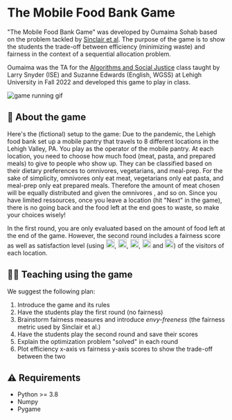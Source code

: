 # The Mobile Food Bank Game

"The Mobile Food Bank Game" was developed by Oumaima Sohab based on the problem tackled by [Sinclair et al](https://arxiv.org/abs/2105.05308). The purpose of the game is to show the students the trade-off between efficiency (minimizing waste) and fairness in the context of a sequential allocation problem.

Oumaima was the TA for the [Algorithms and Social Justice](https://github.com/LarrySnyder/ASJ) class taught by Larry Snyder (ISE) and Suzanne Edwards (English, WGSS) at Lehigh University in Fall 2022 and developed this game to play in class.

![game running gif](images/game.gif)

## 🧐 About the game

Here's the (fictional) setup to the game: Due to the pandemic, the Lehigh food bank set up a mobile pantry that travels to 8 different locations in the Lehigh Valley, PA. You play as the operator of the mobile pantry. At each location, you need to choose how much food (meat, pasta, and prepared meals) to give to people who show up. They can be classified based on their dietary preferences to omnivores, vegetarians, and meal-prep. For the sake of simplicity, omnivores only eat meat, vegetarians only eat pasta, and meal-prep only eat prepared meals. Therefore the amount of meat chosen will be  equally distributed and given the omnivores , and so on. Since you have limited ressources, once you leave a location (hit "Next" in the game), there is no going back and the food left at the end goes to waste, so make your choices wisely!

In the first round, you are only evaluated based on the amount of food left at the end of the game. However, the second round includes a fairness score as well as satisfaction level (using <img src="images/100.png" width="20">,  <img src="images/80.png" width="20">, <img src="images/60.png" width="20">,  <img src="images/40.png" width="20"> and <img src="images/20.png" width="20">) of the visitors of each location. 

## 👨‍💻 Teaching using the game

We suggest the following plan:

1. Introduce the game and its rules
2. Have the students play the first round (no fairness)
3. Brainstorm fairness measures and introduce *envy-freeness* (the fairness metric used by Sinclair et al.)
4. Have the students play the second round and save their scores
5. Explain the optimization problem "solved" in each round
6. Plot efficiency x-axis vs fairness y-axis scores to show the trade-off between the two


## ⚠️ Requirements

* Python >= 3.8
* Numpy
* Pygame
